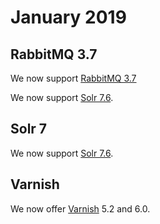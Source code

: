 # January 2019

## RabbitMQ 3.7

We now support [RabbitMQ 3.7](/configuration/services/rabbitmq.md)

We now support [Solr 7.6](/configuration/services/solr.md).

## Solr 7

We now support [Solr 7.6](/configuration/services/solr.md).

## Varnish

We now offer [Varnish](/configuration/services/varnish.md) 5.2 and 6.0.
